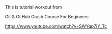 This is tutorial workout from

Git & GitHub Crash Course For Beginners 

https://www.youtube.com/watch?v=SWYqp7iY_Tc